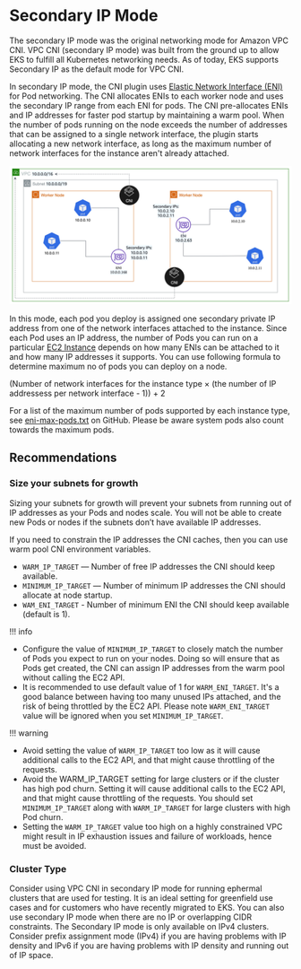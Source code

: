 # Secondary IP Mode

The secondary IP mode was the original networking mode for Amazon VPC CNI. VPC CNI (secondary IP mode) was built from the ground up to allow EKS to fulfill all Kubernetes networking needs. As of today, EKS supports Secondary IP as the default mode for VPC CNI.

In secondary IP mode, the CNI plugin uses [Elastic Network Interface (ENI)](https://docs.aws.amazon.com/AWSEC2/latest/UserGuide/using-eni.html) for Pod networking. The CNI allocates ENIs to each worker node and uses the secondary IP range from each ENI for pods. The CNI pre-allocates ENIs and IP addresses for faster pod startup by maintaining a warm pool. When the number of pods running on the node exceeds the number of addresses that can be assigned to a single network interface, the plugin starts allocating a new network interface, as long as the maximum number of network interfaces for the instance aren't already attached.

![Secondary IP Mode](../images/secondary-ip.jpg)

In this mode, each pod you deploy is assigned one secondary private IP address from one of the network interfaces attached to the instance. Since each Pod uses an IP address, the number of Pods you can run on a particular [EC2 Instance](https://docs.aws.amazon.com/AWSEC2/latest/UserGuide/using-eni.html#AvailableIpPerENI) depends on how many ENIs can be attached to it and how many IP addresses it supports. You can use following formula to determine maximum no of pods you can deploy on a node. 

(Number of network interfaces for the instance type × (the number of IP addressess per network interface - 1)) + 2

For a list of the maximum number of pods supported by each instance type, see [eni-max-pods.txt](https://github.com/awslabs/amazon-eks-ami/blob/master/files/eni-max-pods.txt) on GitHub. Please be aware system pods also count towards the maximum pods.

## Recommendations

### Size your subnets for growth

Sizing your subnets for growth will prevent your subnets from running out of IP addresses as your Pods and nodes scale. You will not be able to create new Pods or nodes if the subnets don’t have available IP addresses.

If you need to constrain the IP addresses the CNI caches, then you can use warm pool CNI environment variables.

- `WARM_IP_TARGET` — Number of free IP addresses the CNI should keep available. 
- `MINIMUM_IP_TARGET` — Number of minimum IP addresses the CNI should allocate at node startup.
- `WAM_ENI_TARGET` - Number of minimum ENI the CNI should keep available (default is 1).

!!! info

- Configure the value of `MINIMUM_IP_TARGET` to closely match the number of Pods you expect to run on your nodes. Doing so will ensure that as Pods get created, the CNI can assign IP addresses from the warm pool without calling the EC2 API.
- It is recommended to use default value of 1 for `WARM_ENI_TARGET`. It's a good balance between having too many unused IPs attached, and the risk of being throttled by the EC2 API. Please note `WARM_ENI_TARGET` value will be ignored when you set `MINIMUM_IP_TARGET`.

!!! warning

- Avoid setting the value of `WARM_IP_TARGET` too low as it will cause additional calls to the EC2 API, and that might cause throttling of the requests.
- Avoid the WARM_IP_TARGET setting for large clusters or if the cluster has high pod churn. Setting it will cause additional calls to the EC2 API, and that might cause throttling of the requests. You should set `MINIMUM_IP_TARGET` along with `WARM_IP_TARGET` for large clusters with high Pod churn.
- Setting the `WARM_IP_TARGET` value too high on a highly constrained VPC might result in IP exhaustion issues and failure of workloads, hence must be avoided.

### Cluster Type

Consider using VPC CNI in secondary IP mode for running ephermal clusters that are used for testing. It is an ideal setting for greenfield use cases and for customers who have recently migrated to EKS. You can also use secondary IP mode when there are no IP or overlapping CIDR constraints. The Secondary IP mode is only available on IPv4 clusters. Consider prefix assignment mode (IPv4) if you are having problems with IP density and IPv6 if you are having problems with IP density and running out of IP space.
